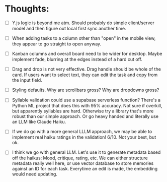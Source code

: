 # Thoughts:

- [ ] Y.js logic is beyond me atm. Should probably do simple client/server model and then figure out local first sync another time.

- [ ] When adding tasks to a column other than "open" in the mobile view, they appear to go straight to open anyway.

- [ ] Kanban columns and overall board need to be wider for desktop. Maybe implement fade, blurring at the edges instead of a hard cut off.

- [ ] Drag and drop is not very effective. Drag handle should be whole of the card. If users want to select text, they can edit the task and copy from the input field.

- [ ] Styling defaults. Why are scrollbars gross? Why are dropdowns gross?

- [ ] Syllable validation could use a supabase serverless function? There's a Python ML project that does this with 95% accuracy. Not sure if overkill, but apparently syllables are hard. Otherwise try a library that's more robust than our simple approach. Or go heavy handed and literally use an LLM like Claude Haiku. 

- [ ] If we do go with a more general LLLM approach, we may be able to implement real haiku ratings in the validation! 6/10. Not your best, but ok.

- [ ] I think we go with general LLM. Let's use it to generate metadata based off the haikus:
  Mood, critique, rating, etc. We can either structure metadata really well here, or use vector database to store memories against an ID for each task. Everytime an edit is made, the embedding would need updating.